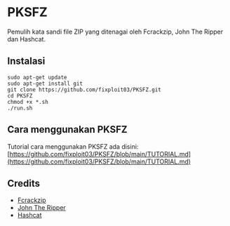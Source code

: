 # PKSFZ

Pemulih kata sandi file ZIP yang ditenagai oleh Fcrackzip, John The Ripper dan Hashcat.

## Instalasi

```
sudo apt-get update
sudo apt-get install git
git clone https://github.com/fixploit03/PKSFZ.git
cd PKSFZ
chmod +x *.sh
./run.sh
```

## Cara menggunakan PKSFZ

Tutorial cara menggunakan PKSFZ ada disini: [https://github.com/fixploit03/PKSFZ/blob/main/TUTORIAL.md](https://github.com/fixploit03/PKSFZ/blob/main/TUTORIAL.md)

## Credits

- [Fcrackzip](http://oldhome.schmorp.de/marc/fcrackzip.html)
- [John The Ripper](https://www.openwall.com/john/)
- [Hashcat](https://hashcat.net/hashcat/)
